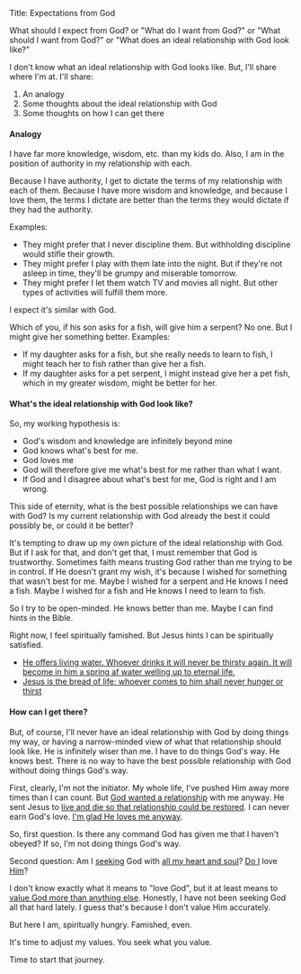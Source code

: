 Title: Expectations from God

What should I expect from God?
or "What do I want from God?"
or "What should I want from God?"
or "What does an ideal relationship with God look like?"

I don't know what an ideal relationship with God looks like. But, I'll share where I'm at. I'll share:
<ol>
<li>An analogy</li>
<li>Some thoughts about the ideal relationship with God</li>
<li>Some thoughts on how I can get there</li>
</ol>

<h4>Analogy</h4>

I have far more knowledge, wisdom, etc. than my kids do. Also, I am in the position of authority in my relationship with each.

Because I have authority, I get to dictate the terms of my relationship with each of them.
Because I have more wisdom and knowledge, and because I love them, the terms I dictate are better than the terms they would dictate if they had the authority.

Examples:
* They might prefer that I never discipline them. But withholding discipline would stifle their growth.
* They might prefer I play with them late into the night. But if they're not asleep in time, they'll be grumpy and miserable tomorrow.
* They might prefer I let them watch TV and movies all night. But other types of activities will fulfill them more.

I expect it's similar with God.

<a herf="https://www.biblegateway.com/passage/?search=Matthew+7:9-11&version=ESV">Which of you, if his son asks for a fish, will give him a serpent?</a> No one. But I might give her something better. Examples:
* If my daughter asks for a fish, but she really needs to learn to fish, I might teach her to fish rather than give her a fish.
* If my daughter asks for a pet serpent, I might instead give her a pet fish, which in my greater wisdom, might be better for her.

<h4>What's the ideal relationship with God look like?</h4>

So, my working hypothesis is:
* God's wisdom and knowledge are infinitely beyond mine
* God knows what's best for me.
* God loves me
* God will therefore give me what's best for me rather than what I want.
* If God and I disagree about what's best for me, God is right and I am wrong.

This side of eternity, what is the best possible relationships we can have with God?
Is my current relationship with God already the best it could possibly be, or could it be better?

It's tempting to draw up my own picture of the ideal relationship with God. But if I ask for that, and don't get that, I must remember that God is trustworthy. Sometimes faith means trusting God rather than me trying to be in control. If He doesn't grant my wish, it's because I wished for something that wasn't best for me. Maybe I wished for a serpent and He knows I need a fish. Maybe I wished for a fish and He knows I need to learn to fish.

So I try to be open-minded. He knows better than me. Maybe I can find hints in the Bible.

Right now, I feel spiritually famished. But Jesus hints I can be spiritually satisfied.
* <a href="https://www.biblegateway.com/passage/?search=john+4:10-15&version=ESV">He offers living water. Whoever drinks it will never be thirsty again. It will become in him a spring af water welling up to eternal life.</a>
* <a href="https://www.biblegateway.com/passage/?search=John+6:35&version=ESV">Jesus is the bread of life; whoever comes to him shall never hunger or thirst</a>

<h4>How can I get there?</h4>

But, of course, I'll never have an ideal relationship with God by doing things my way, or having a narrow-minded view of what that relationship should look like. He is infinitely wiser than me. I have to do things God's way. He knows best. There is no way to have the best possible relationship with God without doing things God's way.

First, clearly, I'm not the initiator. My whole life, I've pushed Him away more times than I can count. But <a href="https://www.biblegateway.com/passage/?search=Romans+5:6-11&version=ESV">God wanted a relationship</a> with me anyway. He sent Jesus to <a href="https://www.biblegateway.com/passage/?search=Romans+5:6-11&version=ESV">live and die so that relationship could be restored</a>. I can never earn God's love. <a href="https://www.biblegateway.com/passage/?search=Ephesians+2&version=ESV">I'm glad He loves me anyway</a>.

So, first question. Is there any command God has given me that I haven't obeyed? If so, I'm not doing things God's way.

Second question: Am I <a href="https://www.biblegateway.com/passage/?search=matt+7:7-8&version=ESV">seeking</a> God with <a href="https://www.biblegateway.com/passage/?search=deut+4:29&version=ESV">all my heart and soul</a>? <a href="https://www.biblegateway.com/passage/?search=deut+6:5&version=ESV">Do I</a> love <a href="https://www.biblegateway.com/passage/?search=matt+22:37-38&version=NIV">Him</a>?

I don't know exactly what it means to "love God", but it at least means to <a href="https://www.biblegateway.com/passage/?search=matt+13:44&version=ESV">value God more than anything else</a>. Honestly, I have not been seeking God all that hard lately. I guess that's because I don't value Him accurately.

But here I am, spiritually hungry. Famished, even.

It's time to adjust my values. You seek what you value.

Time to start that journey.
